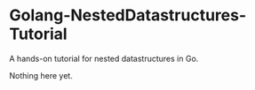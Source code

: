 Golang-NestedDatastructures-Tutorial
====================================

A hands-on tutorial for nested datastructures in Go.


Nothing here yet.
